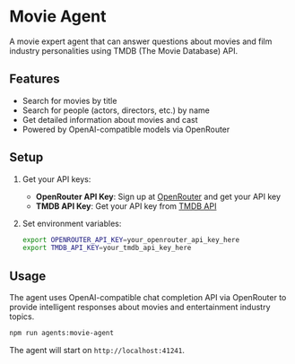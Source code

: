 # Movie Agent

A movie expert agent that can answer questions about movies and film industry personalities using TMDB (The Movie Database) API.

## Features

- Search for movies by title
- Search for people (actors, directors, etc.) by name
- Get detailed information about movies and cast
- Powered by OpenAI-compatible models via OpenRouter

## Setup

1. Get your API keys:
   - **OpenRouter API Key**: Sign up at [OpenRouter](https://openrouter.ai/) and get your API key
   - **TMDB API Key**: Get your API key from [TMDB API](https://www.themoviedb.org/settings/api)

2. Set environment variables:
   ```bash
   export OPENROUTER_API_KEY=your_openrouter_api_key_here
   export TMDB_API_KEY=your_tmdb_api_key_here
   ```

## Usage

The agent uses OpenAI-compatible chat completion API via OpenRouter to provide intelligent responses about movies and entertainment industry topics.

```bash
npm run agents:movie-agent
```

The agent will start on `http://localhost:41241`.

